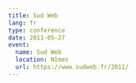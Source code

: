 ```yaml
---
title: Sud Web
lang: fr
type: conference
date: 2011-05-27
event:
  name: Sud Web
  location: Nîmes
  url: https://www.sudweb.fr/2011/
---
```

